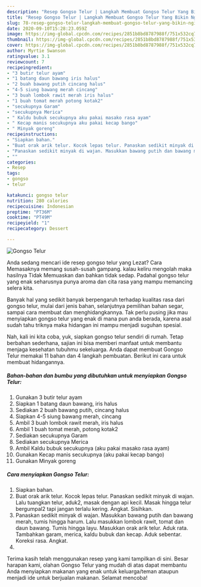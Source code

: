 ```yaml
---
description: "Resep Gongso Telur | Langkah Membuat Gongso Telur Yang Bikin Ngiler"
title: "Resep Gongso Telur | Langkah Membuat Gongso Telur Yang Bikin Ngiler"
slug: 78-resep-gongso-telur-langkah-membuat-gongso-telur-yang-bikin-ngiler
date: 2020-09-10T15:28:23.059Z
image: https://img-global.cpcdn.com/recipes/2851b8bd8787988f/751x532cq70/gongso-telur-foto-resep-utama.jpg
thumbnail: https://img-global.cpcdn.com/recipes/2851b8bd8787988f/751x532cq70/gongso-telur-foto-resep-utama.jpg
cover: https://img-global.cpcdn.com/recipes/2851b8bd8787988f/751x532cq70/gongso-telur-foto-resep-utama.jpg
author: Myrtie Swanson
ratingvalue: 3.1
reviewcount: 7
recipeingredient:
- "3 butir telur ayam"
- "1 batang daun bawang iris halus"
- "2 buah bawang putih cincang halus"
- "4-5 siung bawang merah cincang"
- "3 buah lombok rawit merah iris halus"
- "1 buah tomat merah potong kotak2"
- "secukupnya Garam"
- "secukupnya Merica"
- " Kaldu bubuk secukupnya aku pakai masako rasa ayam"
- " Kecap manis secukupnya aku pakai kecap bango"
- " Minyak goreng"
recipeinstructions:
- "Siapkan bahan."
- "Buat orak arik telur. Kocok lepas telur. Panaskan sedikit minyak di wajan. Lalu tuangkan telur, aduk2, masak dengan api kecil. Masak hingga telur bergumpal2 tapi jangan terlalu kering. Angkat. Sisihkan."
- "Panaskan sedikit minyak di wajan. Masukkan bawang putih dan bawang merah, tumis hingga harum. Lalu masukkan lombok rawit, tomat dan daun bawang. Tumis hingga layu. Masukkan orak arik telur. Aduk rata. Tambahkan garam, merica, kaldu bubuk dan kecap. Aduk sebentar. Koreksi rasa. Angkat."
- ""
categories:
- Resep
tags:
- gongso
- telur

katakunci: gongso telur 
nutrition: 280 calories
recipecuisine: Indonesian
preptime: "PT36M"
cooktime: "PT49M"
recipeyield: "1"
recipecategory: Dessert

---
```



![Gongso Telur](https://img-global.cpcdn.com/recipes/2851b8bd8787988f/751x532cq70/gongso-telur-foto-resep-utama.jpg)

Anda sedang mencari ide resep gongso telur yang Lezat? Cara Memasaknya memang susah-susah gampang. kalau keliru mengolah maka hasilnya Tidak Memuaskan dan bahkan tidak sedap. Padahal gongso telur yang enak seharusnya punya aroma dan cita rasa yang mampu memancing selera kita.

Banyak hal yang sedikit banyak berpengaruh terhadap kualitas rasa dari gongso telur, mulai dari jenis bahan, selanjutnya pemilihan bahan segar, sampai cara membuat dan menghidangkannya. Tak perlu pusing jika mau menyiapkan gongso telur yang enak di mana pun anda berada, karena asal sudah tahu triknya maka hidangan ini mampu menjadi suguhan spesial.




Nah, kali ini kita coba, yuk, siapkan gongso telur sendiri di rumah. Tetap berbahan sederhana, sajian ini bisa memberi manfaat untuk membantu menjaga kesehatan tubuhmu sekeluarga. Anda dapat membuat Gongso Telur memakai 11 bahan dan 4 langkah pembuatan. Berikut ini cara untuk membuat hidangannya.

<!--inarticleads1-->

##### Bahan-bahan dan bumbu yang dibutuhkan untuk menyiapkan Gongso Telur:

1. Gunakan 3 butir telur ayam
1. Siapkan 1 batang daun bawang, iris halus
1. Sediakan 2 buah bawang putih, cincang halus
1. Siapkan 4-5 siung bawang merah, cincang
1. Ambil 3 buah lombok rawit merah, iris halus
1. Ambil 1 buah tomat merah, potong kotak2
1. Sediakan secukupnya Garam
1. Sediakan secukupnya Merica
1. Ambil  Kaldu bubuk secukupnya (aku pakai masako rasa ayam)
1. Gunakan  Kecap manis secukupnya (aku pakai kecap bango)
1. Gunakan  Minyak goreng




<!--inarticleads2-->

##### Cara menyiapkan Gongso Telur:

1. Siapkan bahan.
1. Buat orak arik telur. Kocok lepas telur. Panaskan sedikit minyak di wajan. Lalu tuangkan telur, aduk2, masak dengan api kecil. Masak hingga telur bergumpal2 tapi jangan terlalu kering. Angkat. Sisihkan.
1. Panaskan sedikit minyak di wajan. Masukkan bawang putih dan bawang merah, tumis hingga harum. Lalu masukkan lombok rawit, tomat dan daun bawang. Tumis hingga layu. Masukkan orak arik telur. Aduk rata. Tambahkan garam, merica, kaldu bubuk dan kecap. Aduk sebentar. Koreksi rasa. Angkat.
1. 




Terima kasih telah menggunakan resep yang kami tampilkan di sini. Besar harapan kami, olahan Gongso Telur yang mudah di atas dapat membantu Anda menyiapkan makanan yang enak untuk keluarga/teman ataupun menjadi ide untuk berjualan makanan. Selamat mencoba!
